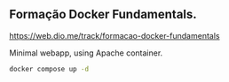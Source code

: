 ## Formação Docker Fundamentals. 

https://web.dio.me/track/formacao-docker-fundamentals

Minimal webapp, using Apache container.

```bash
docker compose up -d
```
